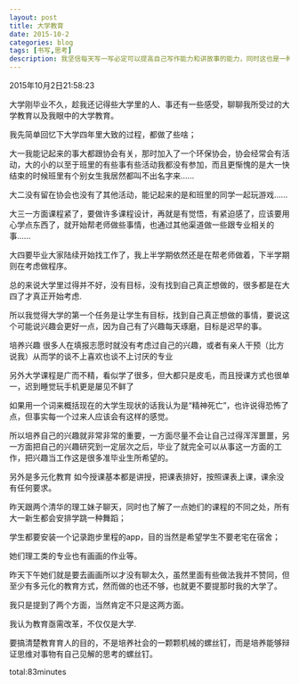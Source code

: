 ```yaml
---
layout: post
title: 大学教育
date: 2015-10-2
categories: blog
tags: [书写,思考]
description: 我坚信每天写一写必定可以提高自己写作能力和讲故事的能力，同时这也是一种个人的商业模式，虽然目前必定不能带来受益，但是我相信未来必定会带来好处。
---
```


2015年10月2日21:58:23

大学刚毕业不久，趁我还记得些大学里的人、事还有一些感受，聊聊我所受过的大学教育以及我眼中的大学教育。

我先简单回忆下大学四年里大致的过程，都做了些啥；

大一我能记起来的事大都跟协会有关，那时加入了一个环保协会，协会经常会有活动，大的小的以至于班里的有些事有些活动我都没有参加，而且更惭愧的是大一快结束的时候班里有个别女生我居然都叫不出名字来......

大二没有留在协会也没有了其他活动，能记起来的是和班里的同学一起玩游戏......

大三一方面课程紧了，要做许多课程设计，再就是有觉悟，有紧迫感了，应该要用心学点东西了，就开始帮老师做些事情，也通过其他渠道做一些跟专业相关的事......

大四要毕业大家陆续开始找工作了，我上半学期依然还是在帮老师做着，下半学期则在考虑做程序。

总的来说大学里过得并不好，没有目标，没有找到自己真正想做的，很多都是在大四了才真正开始考虑.

所以我觉得大学的第一个任务是让学生有目标，找到自己真正想做的事情，要说这个可能说兴趣会更好一点，因为自己有了兴趣每天琢磨，目标是迟早的事。

培养兴趣
很多人在填报志愿时就没有考虑过自己的兴趣，或者有亲人干预（比方说我）从而学的谈不上喜欢也谈不上讨厌的专业

另外大学课程是广而不精，看似学了很多，但大都只是皮毛，而且授课方式也很单一，迟到睡觉玩手机更是屡见不鲜了

如果用一个词来概括现在的大学生现状的话我认为是“精神死亡”，也许说得恐怖了点，但事实每一个过来人应该会有这样的感觉。

所以培养自己的兴趣就非常非常的重要，一方面尽量不会让自己过得浑浑噩噩，另一方面把自己的兴趣研究到一定层次之后，毕业了就完全可以从事这一方面的工作，把兴趣当工作这是很多准毕业生所希望的。

另外是多元化教育
如今授课基本都是讲授，把课表排好，按照课表上课，课余没有任何要求。

昨天跟两个清华的理工妹子聊天，同时也了解了一点她们的课程的不同之处，所有大一新生都会安排学跳一种舞蹈；

学生都要安装一个记录跑步里程的app，目的当然是希望学生不要老宅在宿舍；

她们理工类的专业也有画画的作业等。

昨天下午她们就是要去画画所以才没有聊太久，虽然里面有些做法我并不赞同，但至少有多元化的教育方式，然而做的也还不够，也就更不要提那时我的大学了。

我只是提到了两个方面，当然肯定不只是这两方面。

我认为教育亟需改革，不仅仅是大学.

要搞清楚教育育人的目的，不是培养社会的一颗颗机械的螺丝钉，而是培养能够辩证思维对事物有自己见解的思考的螺丝钉。

total:83minutes